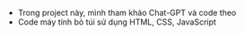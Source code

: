 - Trong project này, mình tham khảo Chat-GPT và code theo
- Code máy tính bỏ túi sử dụng HTML, CSS, JavaScript